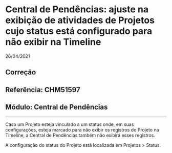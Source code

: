 # Central de Pendências: ajuste na exibição de atividades de Projetos cujo status está configurado para não exibir na Timeline
26/04/2021
## Correção
## Referência: CHM51597
## Módulo: Central de Pendências
***

Caso um Projeto esteja vinculado a um status onde, em suas configurações, esteja marcado para não exibir os registros do Projeto na Timeline, a Central de Pendências também não exibirá esses registros.

A configuração do status do Projeto está localizada em Projetos > Status.